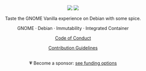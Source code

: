 <div align="center">
  <img src="https://github.com/Vanilla-OS/assets/blob/main/logo/text/inverted/vanilla-logo.png?raw=true#gh-light-mode-only">
  <img src="https://github.com/Vanilla-OS/assets/blob/main/logo/text/vanilla-logo-mono.png?raw=true#gh-dark-mode-only">
  <p align="center">Taste the GNOME Vanilla experience on Debian with some spice.</p>
  <p align="center">GNOME · Debian · Immutability · Integrated Container</p>
  <p align="center"><a href="https://vanillaos.org/code-of-conduct">Code of Conduct</a></p>
  <p align="center"><a href="https://github.com/Vanilla-OS/.github/blob/main/CONTRIBUTING.md">Contribution Guidelines</a></p>
  <br />
  💗 Become a sponsor: <a href="https://vanillaos.org/get-involved/funding">see funding options</a>
</div>
